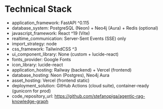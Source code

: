# Technical Stack

- application_framework: FastAPI ^0.115
- database_system: PostgreSQL (Neon) + Neo4j (Aura) + Redis (optional)
- javascript_framework: React ^19 (Vite)
- realtime_communication: Server-Sent Events (SSE) only
- import_strategy: node
- css_framework: TailwindCSS ^3
- ui_component_library: None (custom + lucide-react)
- fonts_provider: Google Fonts
- icon_library: lucide-react
- application_hosting: Railway (backend) + Vercel (frontend)
- database_hosting: Neon (Postgres), Neo4j Aura
- asset_hosting: Vercel (frontend static)
- deployment_solution: GitHub Actions (cloud suite), container-ready (gunicorn for prod)
- code_repository_url: https://github.com/stefanopiga/agentic-rag-knowledge-graph
